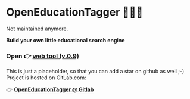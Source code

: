 # OpenEducationTagger 👩‍💻🔎

Not maintained anymore. 

**Build your own little educational search engine**

### Open 👉 [web tool (v.0.9)](https://programmieraffe.gitlab.io/openeducationtagger/)

This is just a placeholder, so that you can add a star on github as well ;-) Project is hosted on GitLab.com:

👉 **[OpenEducationTagger @ Gitlab](https://gitlab.com/programmieraffe/openeducationtagger/blob/master/README.md)**
